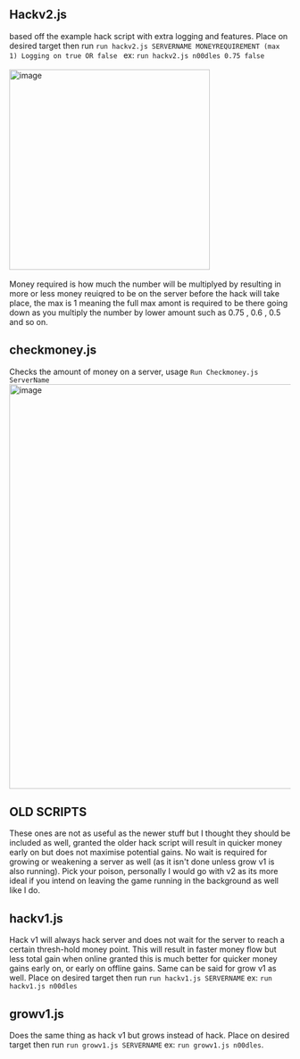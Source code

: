 ## Hackv2.js 
based off the example hack script with extra logging and features. Place on desired target then run `run hackv2.js SERVERNAME MONEYREQUIREMENT (max 1) Logging on true OR false ` ex: `run hackv2.js n00dles 0.75 false` <br />
<br />
<img width="359" alt="image" src="https://user-images.githubusercontent.com/31026406/150699168-a2f8c683-aafe-4857-8745-b0c357d5e4c1.png"> <br />
<br />
Money required is how much the number will be multiplyed by resulting in more or less money reuiqred to be on the server before the hack will take place, the max is 1 meaning the full max amont is required to be there going down as you multiply the number by lower amount such as 0.75 , 0.6 , 0.5 and so on. <br />

## checkmoney.js
Checks the amount of money on a server, usage `Run Checkmoney.js ServerName`<br />
<img width="725" alt="image" src="https://user-images.githubusercontent.com/31026406/150703825-b56d5fe2-6bd5-4d07-868c-69f7582e04b4.png">
<br />
## OLD SCRIPTS 
These ones are not as useful as the newer stuff but I thought they should be included as well, granted the older hack script will result in quicker money early on but does not maximise potential gains. No wait is required for growing or weakening a server as well (as it isn't done unless grow v1 is also running). Pick your poison, personally I would go with v2 as its more ideal if you intend on leaving the game running in the background as well like I do.<br />
## hackv1.js 
Hack v1 will always hack server and does not wait for the server to reach a certain thresh-hold money point. This will result in faster money flow but less total gain when online granted this is much better for quicker money gains early on, or early on offline gains. Same can be said for grow v1 as well. Place on desired target then run `run hackv1.js SERVERNAME` ex: `run hackv1.js n00dles`<br />
## growv1.js
Does the same thing as hack v1 but grows instead of hack. Place on desired target then run `run growv1.js SERVERNAME` ex: `run growv1.js n00dles`.<br />
